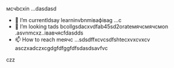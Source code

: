 мсчbcxin ...dasdasd
- 🌱 I’m currentldsay learninvbnmівафіваg ...с
- 💞️ I’m looking tads bcollgsdacxvdfab45sd2orateмячсмячсмon .asvnmcxz..івавчясfdasdds
- 📫 How to reach meячс ...sdsdffxcvcsdfshtecxvxcvxcv
asczxadczxcgdgfdfggfdfsdasdsavfvc
<!---asdgfdcvasdasxv
kusniro921/kusniro921 is a ✨ special ✨ repository because its `README.md` (this file) appears on your GitHub profile.
You can click the Preview link to take a look at your changes.
--->
czz
